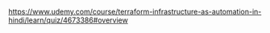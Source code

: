 https://www.udemy.com/course/terraform-infrastructure-as-automation-in-hindi/learn/quiz/4673386#overview